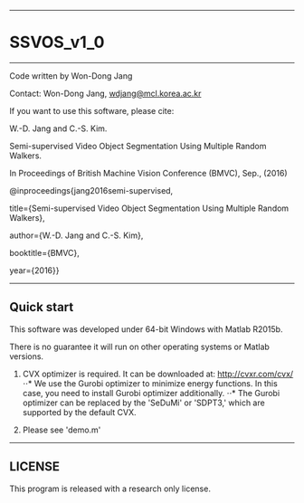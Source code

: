 --------------------------------------------------------------------------------
# SSVOS_v1_0
--------------------------------------------------------------------------------
Code written by Won-Dong Jang

Contact: Won-Dong Jang, wdjang@mcl.korea.ac.kr

If you want to use this software, please cite:

W.-D. Jang and C.-S. Kim.

Semi-supervised Video Object Segmentation Using Multiple Random Walkers.

In Proceedings of British Machine Vision Conference (BMVC), Sep., (2016)

@inproceedings{jang2016semi-supervised,

 title={Semi-supervised Video Object Segmentation Using Multiple Random Walkers},
 
 author={W.-D. Jang and C.-S. Kim},
 
 booktitle={BMVC},
 
 year={2016}}
 

--------------------------------------------------------------------------------
Quick start
--------------------------------------------------------------------------------
This software was developed under 64-bit Windows with Matlab R2015b. 

There is no guarantee it will run on other operating systems or Matlab versions.

1) CVX optimizer is required. It can be downloaded at: http://cvxr.com/cvx/
⋅⋅* We use the Gurobi optimizer to minimize energy functions. In this case, you need to install Gurobi optimizer additionally.
⋅⋅* The Gurobi optimizer can be replaced by the 'SeDuMi' or 'SDPT3,' which are supported by the default CVX.

2) Please see 'demo.m'

--------------------------------------------------------------------------------
LICENSE
--------------------------------------------------------------------------------
This program is released with a research only license.
